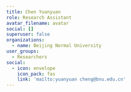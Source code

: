 ```yaml
---
title: Chen Yuanyuan
role: Research Assistant
avatar_filename: avatar
social: []
superuser: false
organizations:
  - name: Beijing Normal University
user_groups:
  - Researchers
social:
  - icon: envelope
    icon_pack: fas
    link: 'mailto:yuanyuan cheng@bnu.edu.cn'
---
```


